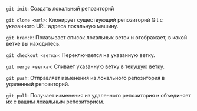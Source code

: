 `git init`: Создать локальный репозиторий

`git clone <url>`: Клонирует существующий репозиторий Git с указанного URL-адреса локальную машину.

`git branch`: Показывает список локальных веток и отображает, в какой ветке вы находитесь.

`git checkout <ветка>`: Переключается на указанную ветку.

`git merge <ветка>`: Сливает указанную ветку в текущую ветку.

`git push`: Отправляет изменения из локального репозитория в удаленный репозиторий.

`git pull`: Получает изменения из удаленного репозитория и объединяет их с вашим локальным репозиторием.
